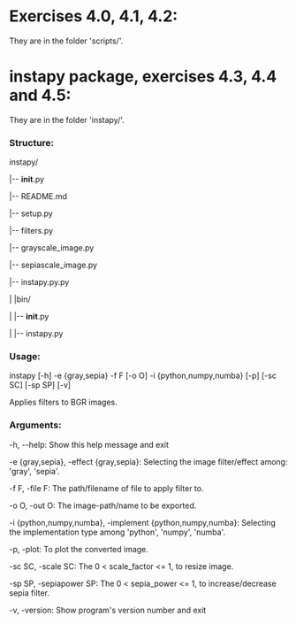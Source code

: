 # Exercises 4.0, 4.1, 4.2:

They are in the folder 'scripts/'.

# instapy package, exercises 4.3, 4.4 and 4.5:

They are in the folder 'instapy/'.

### Structure:

instapy/

|-- __init__.py

|-- README.md

|-- setup.py

|-- filters.py

|-- grayscale_image.py

|-- sepiascale_image.py

|-- instapy.py.py 

|   |bin/

|      |-- __init__.py 

|      |-- instapy.py 


### Usage:

instapy [-h] -e {gray,sepia} -f F [-o O] -i {python,numpy,numba} [-p] [-sc SC] [-sp SP] [-v]

Applies filters to BGR images.

### Arguments:

  -h, --help:               Show this help message and exit
  
  -e {gray,sepia}, -effect {gray,sepia}:    Selecting the image filter/effect among: 'gray', 'sepia'.
                        
  -f F, -file F:            The path/filename of file to apply filter to.
  
  -o O, -out O:             The image-path/name to be exported.
  
  -i {python,numpy,numba}, -implement {python,numpy,numba}: Selecting the implementation type among 'python', 'numpy', 'numba'.
                        
  -p, -plot:                To plot the converted image.
  
  -sc SC, -scale SC:        The 0 < scale_factor <= 1, to resize image.
  
  -sp SP, -sepiapower SP:   The 0 < sepia_power <= 1, to increase/decrease sepia filter.
                        
  -v, -version:             Show program's version number and exit
  
